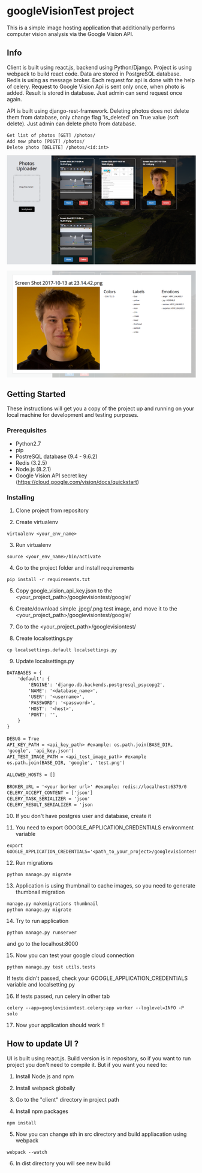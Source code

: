 # googleVisionTest project

This is a simple image hosting application that additionally performs computer vision analysis via the Google Vision API.

## Info

Client is built using react.js, backend using Python/Django. Project is using webpack to build react code.
Data are stored in PostgreSQL database. Redis is using as message broker. Each request for api is done with the help of celery. Request to Google Vision Api is sent only once, when photo is added. Result is stored in database. Just admin can send request once again. 

API is built using django-rest-framework. Deleting photos does not delete them from database, only change flag 'is_deleted' on True value (soft delete). Just admin can delete photo from database. 
```
Get list of photos [GET] /photos/
Add new photo [POST] /photos/
Delete photo [DELETE] /photos/<id:int>
```

![alt screen](https://raw.githubusercontent.com/tdiak/googleVisionTest/update-readme/client/dist/img/screen_1.png)

![alt screen](https://raw.githubusercontent.com/tdiak/googleVisionTest/update-readme/client/dist/img/screen_2.png) 

## Getting Started

These instructions will get you a copy of the project up and running on your local machine for development and testing purposes.

### Prerequisites

- Python2.7
- pip
- PostreSQL database (9.4 - 9.6.2)
- Redis (3.2.5)
- Node.js (8.2.1)
- Google Vision API secret key (https://cloud.google.com/vision/docs/quickstart)

### Installing

1. Clone project from repository

2. Create virtualenv
```
virtualenv <your_env_name>
```

3. Run virtualenv
```
source <your_env_name>/bin/activate
```

4. Go to the project folder and install requirements
```
pip install -r requirements.txt
```

5. Copy google_vision_api_key.json to the <your_project_path>/googlevisiontest/google/

6. Create/download simple .jpeg/.png test image, and move it to the <your_project_path>/googlevisiontest/google/

7. Go to the <your_project_path>/googlevisiontest/

8. Create localsettings.py
```
cp localsettings.default localsettings.py
```

9. Update localsettings.py
```
DATABASES = {
    'default': {
        'ENGINE': 'django.db.backends.postgresql_psycopg2',
        'NAME': '<database_name>',
        'USER': '<username>',
        'PASSWORD': '<password>',
        'HOST': '<host>',
        'PORT': '',
    }
}

DEBUG = True
API_KEY_PATH = <api_key_path> #example: os.path.join(BASE_DIR, 'google', 'api_key.json')
API_TEST_IMAGE_PATH = <api_test_image_path> #example os.path.join(BASE_DIR, 'google', 'test.png')

ALLOWED_HOSTS = []

BROKER_URL = '<your borker url>' #example: redis://localhost:6379/0
CELERY_ACCEPT_CONTENT = ['json']
CELERY_TASK_SERIALIZER = 'json'
CELERY_RESULT_SERIALIZER = 'json
```

10. If you don't have postgres user and database, create it

11. You need to export GOOGLE_APPLICATION_CREDENTIALS environment variable
```
export GOOGLE_APPLICATION_CREDENTIALS='<path_to_your_project>/googlevisiontest/google/api_key.json'
```

12. Run migrations
```
python manage.py migrate
```

13. Application is using thumbnail to cache images, so you need to generate thumbnail migration
```
manage.py makemigrations thumbnail
python manage.py migrate
```

14. Try to run application
```
python manage.py runserver
```
and go to the localhost:8000


15. Now you can test your google cloud connection
```
python manage.py test utils.tests
```
If tests didn't passed, check your GOOGLE_APPLICATION_CREDENTIALS variable and localsetting.py

16. If tests passed, run celery in other tab
```
celery --app=googlevisiontest.celery:app worker --loglevel=INFO -P solo
```

17. Now your application should work !!

## How to update UI ?
UI is built using react.js. Build version is in repository, so if you want to run project you don't need to compile it.
But if you want you need to:
1. Install Node.js and npm

2. Install webpack globally

3. Go to the "client" directory in project path

4. Install npm packages
```
npm install
```

5. Now you can change sth in src directory and build appliacation using webpack
```
webpack --watch
```

6. In dist directory you will see new build
